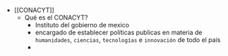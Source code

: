 - [[CONACYT]]
	- Qué es el CONACYT?
		- Instituto del gobierno de mexico
		- encargado de establecer políticas publicas en materia de `humanidades`, `ciencias`, `tecnologías` e `innovación` de todo el país
		-